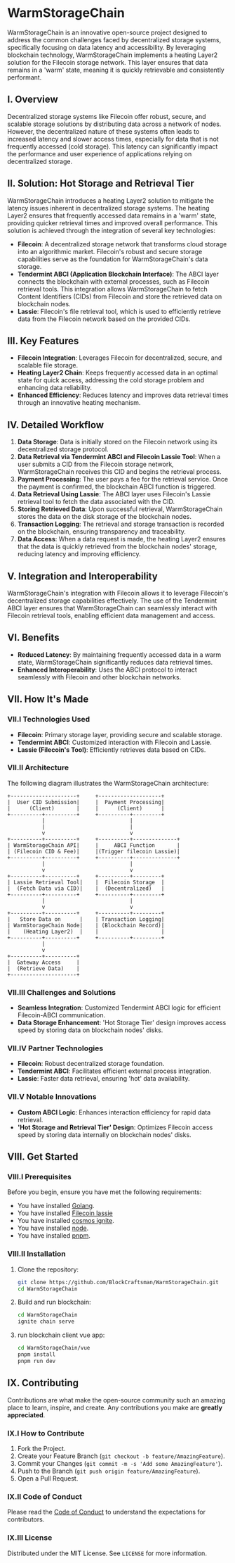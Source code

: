 # WarmStorageChain

WarmStorageChain is an innovative open-source project designed to address the common challenges faced by decentralized storage systems, specifically focusing on data latency and accessibility. By leveraging blockchain technology, WarmStorageChain implements a heating Layer2 solution for the Filecoin storage network. This layer ensures that data remains in a 'warm' state, meaning it is quickly retrievable and consistently performant.

## I. Overview

Decentralized storage systems like Filecoin offer robust, secure, and scalable storage solutions by distributing data across a network of nodes. However, the decentralized nature of these systems often leads to increased latency and slower access times, especially for data that is not frequently accessed (cold storage). This latency can significantly impact the performance and user experience of applications relying on decentralized storage.

## II. Solution: Hot Storage and Retrieval Tier

WarmStorageChain introduces a heating Layer2 solution to mitigate the latency issues inherent in decentralized storage systems. The heating Layer2 ensures that frequently accessed data remains in a 'warm' state, providing quicker retrieval times and improved overall performance. This solution is achieved through the integration of several key technologies:

- **Filecoin**: A decentralized storage network that transforms cloud storage into an algorithmic market. Filecoin's robust and secure storage capabilities serve as the foundation for WarmStorageChain's data storage.
- **Tendermint ABCI (Application Blockchain Interface)**: The ABCI layer connects the blockchain with external processes, such as Filecoin retrieval tools. This integration allows WarmStorageChain to fetch Content Identifiers (CIDs) from Filecoin and store the retrieved data on blockchain nodes.
- **Lassie**: Filecoin's file retrieval tool, which is used to efficiently retrieve data from the Filecoin network based on the provided CIDs.

## III. Key Features

- **Filecoin Integration**: Leverages Filecoin for decentralized, secure, and scalable file storage.
- **Heating Layer2 Chain**: Keeps frequently accessed data in an optimal state for quick access, addressing the cold storage problem and enhancing data reliability.
- **Enhanced Efficiency**: Reduces latency and improves data retrieval times through an innovative heating mechanism.

## IV. Detailed Workflow

1. **Data Storage**: Data is initially stored on the Filecoin network using its decentralized storage protocol.
2. **Data Retrieval via Tendermint ABCI and Filecoin Lassie Tool**: When a user submits a CID from the Filecoin storage network, WarmStorageChain receives this CID and begins the retrieval process.
3. **Payment Processing**: The user pays a fee for the retrieval service. Once the payment is confirmed, the blockchain ABCI function is triggered.
4. **Data Retrieval Using Lassie**: The ABCI layer uses Filecoin's Lassie retrieval tool to fetch the data associated with the CID.
5. **Storing Retrieved Data**: Upon successful retrieval, WarmStorageChain stores the data on the disk storage of the blockchain nodes.
6. **Transaction Logging**: The retrieval and storage transaction is recorded on the blockchain, ensuring transparency and traceability.
7. **Data Access**: When a data request is made, the heating Layer2 ensures that the data is quickly retrieved from the blockchain nodes' storage, reducing latency and improving efficiency.

## V. Integration and Interoperability

WarmStorageChain's integration with Filecoin allows it to leverage Filecoin's decentralized storage capabilities effectively. The use of the Tendermint ABCI layer ensures that WarmStorageChain can seamlessly interact with Filecoin retrieval tools, enabling efficient data management and access.

## VI. Benefits

- **Reduced Latency**: By maintaining frequently accessed data in a warm state, WarmStorageChain significantly reduces data retrieval times.
- **Enhanced Interoperability**: Uses the ABCI protocol to interact seamlessly with Filecoin and other blockchain networks.

## VII. How It's Made

### VII.I Technologies Used

- **Filecoin**: Primary storage layer, providing secure and scalable storage.
- **Tendermint ABCI**: Customized interaction with Filecoin and Lassie.
- **Lassie (Filecoin's Tool)**: Efficiently retrieves data based on CIDs.

### VII.II Architecture

The following diagram illustrates the WarmStorageChain architecture:

```
+---------------------+     +--------------------+
|  User CID Submission|     |  Payment Processing|
|      (Client)       |     |      (Client)      |
+----------+----------+     +----------+---------+
           |                           |
           |                           |
           v                           v
+----------+----------+     +----------+--------------+
| WarmStorageChain API|     |     ABCI Function       |
| (Filecoin CID & Fee)|     |(Trigger filecoin Lassie)|
+----------+----------+     +----------+--------------+
           |                           |
           v                           v
+----------+----------+     +----------+---------+
| Lassie Retrieval Tool|    |  Filecoin Storage  |
|  (Fetch Data via CID)|    |  (Decentralized)   |
+----------+----------+     +----------+---------+
           |                           |
           v                           v
+----------+----------+     +----------+---------+
|   Store Data on      |    | Transaction Logging|
| WarmStorageChain Node|    | (Blockchain Record)|
|    (Heating Layer2)  |    |                    |
+----------+----------+     +----------+---------+
           |
           v
+----------+----------+
|  Gateway Access     |
|  (Retrieve Data)    |
+---------------------+
```

### VII.III Challenges and Solutions

- **Seamless Integration**: Customized Tendermint ABCI logic for efficient Filecoin-ABCI communication.
- **Data Storage Enhancement**: 'Hot Storage Tier' design improves access speed by storing data on blockchain nodes' disks.

### VII.IV Partner Technologies

- **Filecoin**: Robust decentralized storage foundation.
- **Tendermint ABCI**: Facilitates efficient external process integration.
- **Lassie**: Faster data retrieval, ensuring 'hot' data availability.

### VII.V Notable Innovations

- **Custom ABCI Logic**: Enhances interaction efficiency for rapid data retrieval.
- **'Hot Storage and Retrieval Tier' Design**: Optimizes Filecoin access speed by storing data internally on blockchain nodes' disks.

## VIII. Get Started

### VIII.I Prerequisites

Before you begin, ensure you have met the following requirements:
- You have installed [Golang](https://golang.org/doc/install).
- You have installed [Filecoin lassie](https://github.com/filecoin-project/lassie/)
- You have installed [cosmos ignite](https://ignite.com/).
- You have installed [node](https://nodejs.org/en/download/package-manager).
- You have installed [pnpm](https://pnpm.io/installation).

### VIII.II Installation

1. Clone the repository:
    ```bash
    git clone https://github.com/BlockCraftsman/WarmStorageChain.git
    cd WarmStorageChain
    ```

2. Build and run blockchain:
    ```bash
    cd WarmStorageChain
    ignite chain serve
    ```

3. run blockchain client vue app:
    ```bash
    cd WarmStorageChain/vue
    pnpm install
    pnpm run dev
    ```

## IX. Contributing

Contributions are what make the open-source community such an amazing place to learn, inspire, and create. Any contributions you make are **greatly appreciated**.

### IX.I How to Contribute

1. Fork the Project.
2. Create your Feature Branch (`git checkout -b feature/AmazingFeature`).
3. Commit your Changes (`git commit -m -s 'Add some AmazingFeature'`).
4. Push to the Branch (`git push origin feature/AmazingFeature`).
5. Open a Pull Request.

### IX.II Code of Conduct

Please read the [Code of Conduct](CODE_OF_CONDUCT.md) to understand the expectations for contributors.

### IX.III License

Distributed under the MIT License. See `LICENSE` for more information.
